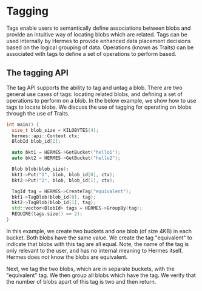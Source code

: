 # Tagging

Tags enable users to semantically define associations between blobs and provide
an intuitive way of locating blobs which are related. Tags can be used
internally by Hermes to provide enhanced data placement decisions based on the
logical grouping of data. Operations (known as Traits) can be associated with
tags to define a set of operations to perform based.

## The tagging API

The tag API supports the ability to tag and untag a blob. There are two general
use cases of tags: locating related blobs, and defining a set of operations to
perform on a blob. In the below example, we show how to use tags to locate
blobs. We discuss the use of tagging for operating on blobs through the use of
Traits.

```cpp
int main() {
  size_t blob_size = KILOBYTES(4);
  hermes::api::Context ctx;
  BlobId blob_id[2];

  auto bkt1 = HERMES->GetBucket("hello1");
  auto bkt2 = HERMES->GetBucket("hello2");

  Blob blob(blob_size);
  bkt1->Put("1", blob, blob_id[0], ctx);
  bkt2->Put("2", blob, blob_id[1], ctx);

  TagId tag = HERMES->CreateTag("equivalent");
  bkt1->TagBlob(blob_id[0], tag);
  bkt2->TagBlob(blob_id[1], tag);
  std::vector<BlobId> tags = HERMES->GroupBy(tag);
  REQUIRE(tags.size() == 2);
}
```

In this example, we create two buckets and one blob (of size 4KB) in each
bucket. Both blobs have the same value. We create the tag "equivalent" to
indicate that blobs with this tag are all equal. Note, the name of the tag is
only relevant to the user, and has no internal meaning to Hermes itself. Hermes
does not know the blobs are equivalent.

Next, we tag the two blobs, which are in separate buckets, with the "equivalent"
tag. We then group all blobs which have the tag. We verify that the number of
blobs apart of this tag is two and then return.
